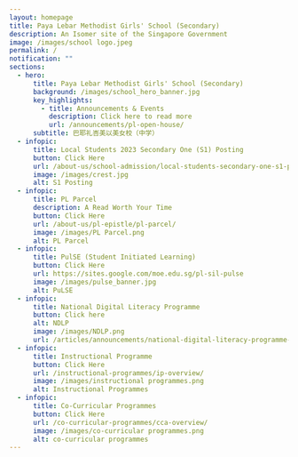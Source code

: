 ```yaml
---
layout: homepage
title: Paya Lebar Methodist Girls' School (Secondary)
description: An Isomer site of the Singapore Government
image: /images/school logo.jpeg
permalink: /
notification: ""
sections:
  - hero:
      title: Paya Lebar Methodist Girls' School (Secondary)
      background: /images/school_hero_banner.jpg
      key_highlights:
        - title: Announcements & Events
          description: Click here to read more
          url: /announcements/pl-open-house/
      subtitle: 巴耶礼峇美以美女校（中学）
  - infopic:
      title: Local Students 2023 Secondary One (S1) Posting
      button: Click Here
      url: /about-us/school-admission/local-students-secondary-one-s1-posting/
      image: /images/crest.jpg
      alt: S1 Posting
  - infopic:
      title: PL Parcel
      description: A Read Worth Your Time
      button: Click Here
      url: /about-us/pl-epistle/pl-parcel/
      image: /images/PL Parcel.png
      alt: PL Parcel
  - infopic:
      title: PulSE (Student Initiated Learning)
      button: Click Here
      url: https://sites.google.com/moe.edu.sg/pl-sil-pulse
      image: /images/pulse_banner.jpg
      alt: PuLSE
  - infopic:
      title: National Digital Literacy Programme
      button: Click here
      alt: NDLP
      image: /images/NDLP.png
      url: /articles/announcements/national-digital-literacy-programme-ndlp/
  - infopic:
      title: Instructional Programme
      button: Click Here
      url: /instructional-programmes/ip-overview/
      image: /images/instructional programmes.png
      alt: Instructional Programmes
  - infopic:
      title: Co-Curricular Programmes
      button: Click Here
      url: /co-curricular-programmes/cca-overview/
      image: /images/co-curricular programmes.png
      alt: co-curricular programmes
---
```

